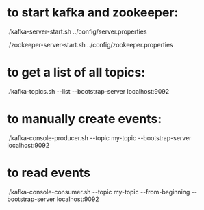 # to start kafka and zookeeper:

./kafka-server-start.sh ../config/server.properties

./zookeeper-server-start.sh ../config/zookeeper.properties

# to get a list of all topics:

./kafka-topics.sh --list --bootstrap-server localhost:9092

# to manually create events:

./kafka-console-producer.sh --topic my-topic --bootstrap-server localhost:9092

# to read events

./kafka-console-consumer.sh --topic my-topic --from-beginning --bootstrap-server localhost:9092


